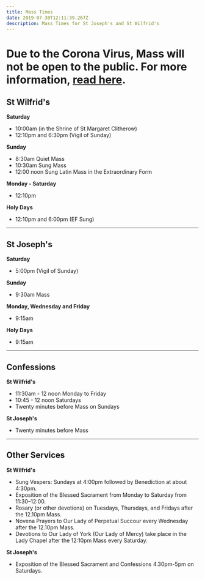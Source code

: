 ```yaml
---
title: Mass Times
date: 2019-07-30T12:11:39.267Z
description: Mass Times for St Joseph's and St Wilfrid's
---
```

# Due to the Corona Virus, Mass will not be open to the public. For more information, [read here](https://yorkoratory.com/news/2020-03-18-no-public-masses-at-st-wilfrids-st-josephs-or-the-shrine/).

## St Wilfrid's

**Saturday**

* 10:00am (in the Shrine of St Margaret Clitherow)
* 12:10pm and 6:30pm (Vigil of Sunday)

**Sunday**

* 8:30am Quiet Mass
* 10:30am Sung Mass
* 12:00 noon Sung Latin Mass in the Extraordinary Form

**Monday - Saturday**

* 12:10pm

**Holy Days**

* 12:10pm and 6:00pm (EF Sung)

- - -

## St Joseph's

**Saturday**

* 5:00pm (Vigil of Sunday)

**Sunday**

* 9:30am Mass

**Monday, Wednesday and Friday**

* 9:15am

**Holy Days**

* 9:15am

- - -

## Confessions

**St Wilfrid's**

* 11:30am - 12 noon Monday to Friday
* 10:45 - 12 noon Saturdays
* Twenty minutes before Mass on Sundays

**St Joseph's**

* Twenty minutes before Mass

- - -

## Other Services

**St Wilfrid's**

* Sung Vespers: Sundays at 4:00pm followed by Benediction at about 4:30pm.
* Exposition of the Blessed Sacrament from Monday to Saturday from 11:30–12:00.
* Rosary (or other devotions) on Tuesdays, Thursdays, and Fridays after the 12.10pm Mass.
* Novena Prayers to Our Lady of Perpetual Succour every Wednesday after the 12.10pm Mass.
* Devotions to Our Lady of York (Our Lady of Mercy) take place in the Lady Chapel after the 12:10pm Mass every Saturday.

**St Joseph's**

* Exposition of the Blessed Sacrament and Confessions 4.30pm-5pm on Saturdays.
